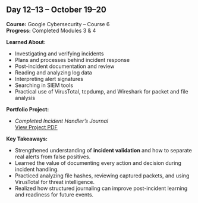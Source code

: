 ## Day 12–13 – October 19–20

**Course:** Google Cybersecurity – Course 6  
**Progress:** Completed Modules 3 & 4  

**Learned About:**
- Investigating and verifying incidents  
- Plans and processes behind incident response  
- Post-incident documentation and review  
- Reading and analyzing log data  
- Interpreting alert signatures  
- Searching in SIEM tools  
- Practical use of VirusTotal, tcpdump, and Wireshark for packet and file analysis  

**Portfolio Project:**  
- *Completed Incident Handler’s Journal*  
  [View Project PDF](../incident-response/Completed%20incident%20handler's%20journal%20exemplar.pdf)

**Key Takeaways:**
- Strengthened understanding of **incident validation** and how to separate real alerts from false positives.  
- Learned the value of documenting every action and decision during incident handling.  
- Practiced analyzing file hashes, reviewing captured packets, and using VirusTotal for threat intelligence.  
- Realized how structured journaling can improve post-incident learning and readiness for future events.
